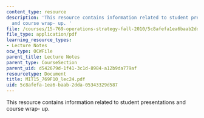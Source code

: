 ```yaml
---
content_type: resource
description: 'This resource contains information related to student presentations
  and course wrap- up. '
file: /courses/15-769-operations-strategy-fall-2010/5c8afefa1ea6baab2dda05343329d587_MIT15_769F10_lec24.pdf
file_type: application/pdf
learning_resource_types:
- Lecture Notes
ocw_type: OCWFile
parent_title: Lecture Notes
parent_type: CourseSection
parent_uid: d542679d-1f41-3c1d-8984-a12b9da779af
resourcetype: Document
title: MIT15_769F10_lec24.pdf
uid: 5c8afefa-1ea6-baab-2dda-05343329d587
---
```

This resource contains information related to student presentations and course wrap- up. 